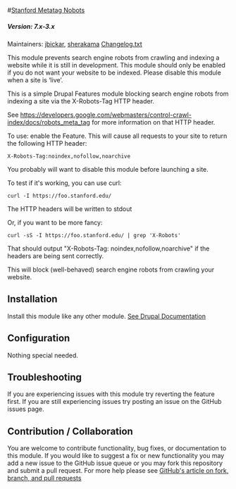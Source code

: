 #[Stanford Metatag Nobots](https://github.com/SU-SWS/stanford_metatag_nobots)
##### Version: 7.x-3.x

Maintainers: [jbickar](https://github.com/jbickar), [sherakama](https://github.com/sherakama)
[Changelog.txt](CHANGELOG.txt)

This module prevents search engine robots from crawling and indexing a website while it is still in development. This module should only be enabled if you do not want your website to be indexed. Please disable this module when a site is ‘live’.

This is a simple Drupal Features module blocking search engine robots from indexing a site via the X-Robots-Tag HTTP header.

See https://developers.google.com/webmasters/control-crawl-index/docs/robots_meta_tag for more information on that HTTP header.

To use: enable the Feature. This will cause all requests to your site to return the following HTTP header:

    X-Robots-Tag:noindex,nofollow,noarchive

You probably will want to disable this module before launching a site.

To test if it's working, you can use curl:

    curl -I https://foo.stanford.edu/

The HTTP headers will be written to stdout

Or, if you want to be more fancy:

    curl -sS -I https://foo.stanford.edu/ | grep 'X-Robots'

That should output "X-Robots-Tag: noindex,nofollow,noarchive" if the headers are being sent correctly.

This will block (well-behaved) search engine robots from crawling your website.


Installation
---

Install this module like any other module. [See Drupal Documentation](https://drupal.org/documentation/install/modules-themes/modules-7)

Configuration
---

Nothing special needed.

Troubleshooting
---

If you are experiencing issues with this module try reverting the feature first. If you are still experiencing issues try posting an issue on the GitHub issues page.

Contribution / Collaboration
---

You are welcome to contribute functionality, bug fixes, or documentation to this module. If you would like to suggest a fix or new functionality you may add a new issue to the GitHub issue queue or you may fork this repository and submit a pull request. For more help please see [GitHub's article on fork, branch, and pull requests](https://help.github.com/articles/using-pull-requests)
